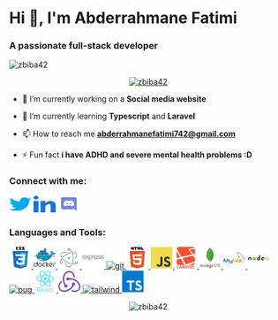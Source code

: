 <h1>Hi 👋, I'm Abderrahmane Fatimi</h1>
<h3>A passionate full-stack developer</h3>

<p> <img src="https://komarev.com/ghpvc/?username=zbiba42&label=Profile%20views&color=0e75b6&style=flat" alt="zbiba42" /> </p>

<div style="width : 100%;text-align:center"> <a href="https://github.com/ryo-ma/github-profile-trophy"><img src="https://github-profile-trophy.vercel.app/?username=zbiba42" alt="zbiba42" /></a> </div>

- 🔭 I’m currently working on a **Social media website**

- 🌱 I’m currently learning **Typescript** and **Laravel**

- 📫 How to reach me **abderrahmanefatimi742@gmail.com**

- ⚡ Fun fact **i have ADHD and severe mental health problems :D**

<h3>Connect with me:</h3>
<p>
<a href="https://twitter.com/Zbiba42" target="blank"><img src="./images/twitter.svg" alt="Zbiba42" height="30" width="40" /></a>
<a href="https://www.linkedin.com/in/abderrahmane-fatimi-209995251/" target="blank"><img src="./images/linked-in-alt.svg" alt="abderrahmane-fatimi" height="30" width="40" /></a>
<a href="https://discord.gg/@discrod" target="blank"><img src="./images/discord.svg" alt="@discrod" height="30" width="40" /></a>
</p>

<h3>Languages and Tools:</h3>
<p> <a href="https://developer.mozilla.org/en-US/docs/Web/CSS" target="_blank" rel="noreferrer"> <img src="https://raw.githubusercontent.com/devicons/devicon/master/icons/css3/css3-original-wordmark.svg" alt="css3" width="40" height="40"/> </a> <a href="https://www.docker.com/" target="_blank" rel="noreferrer"> <img src="https://raw.githubusercontent.com/devicons/devicon/master/icons/docker/docker-original-wordmark.svg" alt="docker" width="40" height="40"/> </a> <a href="https://www.electronjs.org" target="_blank" rel="noreferrer"> <img src="https://raw.githubusercontent.com/devicons/devicon/master/icons/electron/electron-original.svg" alt="electron" width="40" height="40"/> </a> <a href="https://expressjs.com" target="_blank" rel="noreferrer"> <img src="https://raw.githubusercontent.com/devicons/devicon/master/icons/express/express-original-wordmark.svg" alt="express" width="40" height="40"/> </a> <a href="https://git-scm.com/" target="_blank" rel="noreferrer"> <img src="https://www.vectorlogo.zone/logos/git-scm/git-scm-icon.svg" alt="git" width="40" height="40"/> </a> <a href="https://www.w3.org/html/" target="_blank" rel="noreferrer"> <img src="https://raw.githubusercontent.com/devicons/devicon/master/icons/html5/html5-original-wordmark.svg" alt="html5" width="40" height="40"/> </a> <a href="https://developer.mozilla.org/en-US/docs/Web/JavaScript" target="_blank" rel="noreferrer"> <img src="https://raw.githubusercontent.com/devicons/devicon/master/icons/javascript/javascript-original.svg" alt="javascript" width="40" height="40"/> </a> <a href="https://laravel.com/" target="_blank" rel="noreferrer"> <img src="https://raw.githubusercontent.com/devicons/devicon/master/icons/laravel/laravel-plain-wordmark.svg" alt="laravel" width="40" height="40"/> </a> <a href="https://www.mongodb.com/" target="_blank" rel="noreferrer"> <img src="https://raw.githubusercontent.com/devicons/devicon/master/icons/mongodb/mongodb-original-wordmark.svg" alt="mongodb" width="40" height="40"/> </a> <a href="https://www.mysql.com/" target="_blank" rel="noreferrer"> <img src="https://raw.githubusercontent.com/devicons/devicon/master/icons/mysql/mysql-original-wordmark.svg" alt="mysql" width="40" height="40"/> </a> <a href="https://nodejs.org" target="_blank" rel="noreferrer"> <img src="https://raw.githubusercontent.com/devicons/devicon/master/icons/nodejs/nodejs-original-wordmark.svg" alt="nodejs" width="40" height="40"/> </a> <a href="https://pugjs.org" target="_blank" rel="noreferrer"> <img src="https://cdn.worldvectorlogo.com/logos/pug.svg" alt="pug" width="40" height="40"/> </a> <a href="https://reactjs.org/" target="_blank" rel="noreferrer"> <img src="https://raw.githubusercontent.com/devicons/devicon/master/icons/react/react-original-wordmark.svg" alt="react" width="40" height="40"/> </a> <a href="https://redux.js.org" target="_blank" rel="noreferrer"> <img src="https://raw.githubusercontent.com/devicons/devicon/master/icons/redux/redux-original.svg" alt="redux" width="40" height="40"/> </a> <a href="https://tailwindcss.com/" target="_blank" rel="noreferrer"> <img src="https://www.vectorlogo.zone/logos/tailwindcss/tailwindcss-icon.svg" alt="tailwind" width="40" height="40"/> </a> <a href="https://www.typescriptlang.org/" target="_blank" rel="noreferrer"> <img src="https://raw.githubusercontent.com/devicons/devicon/master/icons/typescript/typescript-original.svg" alt="typescript" width="40" height="40"/> </a> </p>

<div style="width : 100%;text-align:center"><img src="https://github-readme-streak-stats.herokuapp.com/?user=zbiba42&theme=dark" alt="zbiba42" /></div>
